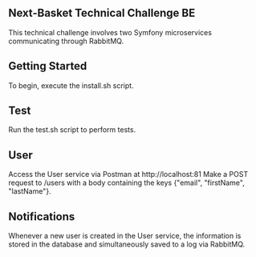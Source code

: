 ## Next-Basket Technical Challenge BE

This technical challenge involves two Symfony microservices communicating through RabbitMQ.

## Getting Started
To begin, execute the install.sh script.

## Test
Run the test.sh script to perform tests.
    
## User
Access the User service via Postman at http://localhost:81 Make a POST request to /users with a body containing the keys {"email", "firstName", "lastName"}.

## Notifications
Whenever a new user is created in the User service, the information is stored in the database and simultaneously saved to a log via RabbitMQ.
